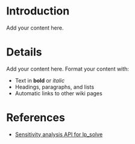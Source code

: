 # Introduction #

Add your content here.


# Details #

Add your content here.  Format your content with:
  * Text in **bold** or _italic_
  * Headings, paragraphs, and lists
  * Automatic links to other wiki pages

# References #

  * [Sensitivity analysis API for lp\_solve](http://lpsolve.sourceforge.net/5.5/sensitivity.htm)